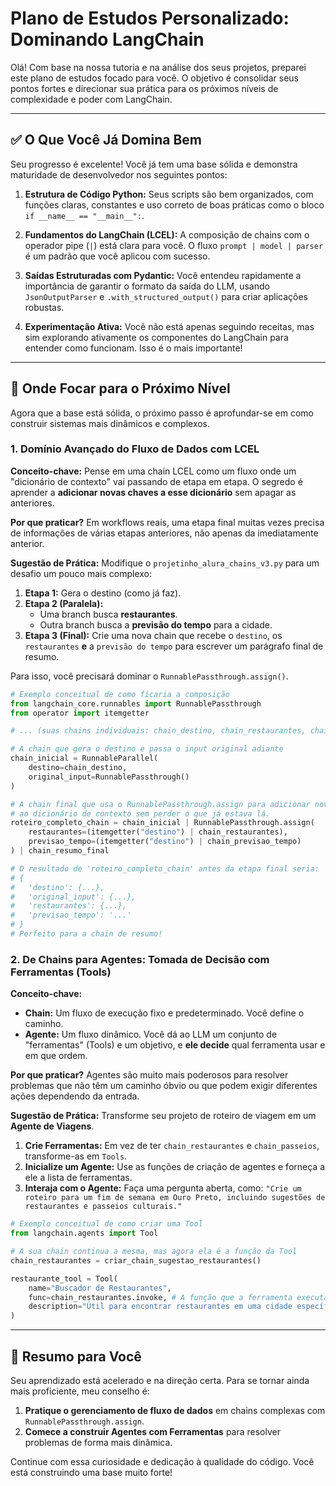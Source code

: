 # Plano de Estudos Personalizado: Dominando LangChain

Olá! Com base na nossa tutoria e na análise dos seus projetos, preparei este plano de estudos focado para você. O objetivo é consolidar seus pontos fortes e direcionar sua prática para os próximos níveis de complexidade e poder com LangChain.

---

## ✅ O Que Você Já Domina Bem

Seu progresso é excelente! Você já tem uma base sólida e demonstra maturidade de desenvolvedor nos seguintes pontos:

1.  **Estrutura de Código Python:** Seus scripts são bem organizados, com funções claras, constantes e uso correto de boas práticas como o bloco `if __name__ == "__main__":`.

2.  **Fundamentos do LangChain (LCEL):** A composição de chains com o operador pipe (`|`) está clara para você. O fluxo `prompt | model | parser` é um padrão que você aplicou com sucesso.

3.  **Saídas Estruturadas com Pydantic:** Você entendeu rapidamente a importância de garantir o formato da saída do LLM, usando `JsonOutputParser` e `.with_structured_output()` para criar aplicações robustas.

4.  **Experimentação Ativa:** Você não está apenas seguindo receitas, mas sim explorando ativamente os componentes do LangChain para entender como funcionam. Isso é o mais importante!

---

## 🚀 Onde Focar para o Próximo Nível

Agora que a base está sólida, o próximo passo é aprofundar-se em como construir sistemas mais dinâmicos e complexos.

### 1. Domínio Avançado do Fluxo de Dados com LCEL

**Conceito-chave:** Pense em uma chain LCEL como um fluxo onde um "dicionário de contexto" vai passando de etapa em etapa. O segredo é aprender a **adicionar novas chaves a esse dicionário** sem apagar as anteriores.

**Por que praticar?** Em workflows reais, uma etapa final muitas vezes precisa de informações de várias etapas anteriores, não apenas da imediatamente anterior.

**Sugestão de Prática:**
Modifique o `projetinho_alura_chains_v3.py` para um desafio um pouco mais complexo:
1.  **Etapa 1:** Gera o destino (como já faz).
2.  **Etapa 2 (Paralela):**
    *   Uma branch busca **restaurantes**.
    *   Outra branch busca a **previsão do tempo** para a cidade.
3.  **Etapa 3 (Final):** Crie uma nova chain que recebe o `destino`, os `restaurantes` **e** a `previsão do tempo` para escrever um parágrafo final de resumo.

Para isso, você precisará dominar o `RunnablePassthrough.assign()`.

```python
# Exemplo conceitual de como ficaria a composição
from langchain_core.runnables import RunnablePassthrough
from operator import itemgetter

# ... (suas chains individuais: chain_destino, chain_restaurantes, chain_previsao_tempo, chain_resumo_final)

# A chain que gera o destino e passa o input original adiante
chain_inicial = RunnableParallel(
    destino=chain_destino,
    original_input=RunnablePassthrough()
)

# A chain final que usa o RunnablePassthrough.assign para adicionar novas chaves
# ao dicionário de contexto sem perder o que já estava lá.
roteiro_completo_chain = chain_inicial | RunnablePassthrough.assign(
    restaurantes=(itemgetter("destino") | chain_restaurantes),
    previsao_tempo=(itemgetter("destino") | chain_previsao_tempo)
) | chain_resumo_final

# O resultado de 'roteiro_completo_chain' antes da etapa final seria:
# {
#   'destino': {...},
#   'original_input': {...},
#   'restaurantes': {...},
#   'previsao_tempo': '...'
# }
# Perfeito para a chain de resumo!
```

### 2. De Chains para Agentes: Tomada de Decisão com Ferramentas (Tools)

**Conceito-chave:**
*   **Chain:** Um fluxo de execução fixo e predeterminado. Você define o caminho.
*   **Agente:** Um fluxo dinâmico. Você dá ao LLM um conjunto de "ferramentas" (Tools) e um objetivo, e **ele decide** qual ferramenta usar e em que ordem.

**Por que praticar?** Agentes são muito mais poderosos para resolver problemas que não têm um caminho óbvio ou que podem exigir diferentes ações dependendo da entrada.

**Sugestão de Prática:**
Transforme seu projeto de roteiro de viagem em um **Agente de Viagens**.
1.  **Crie Ferramentas:** Em vez de ter `chain_restaurantes` e `chain_passeios`, transforme-as em `Tools`.
2.  **Inicialize um Agente:** Use as funções de criação de agentes e forneça a ele a lista de ferramentas.
3.  **Interaja com o Agente:** Faça uma pergunta aberta, como: `"Crie um roteiro para um fim de semana em Ouro Preto, incluindo sugestões de restaurantes e passeios culturais."`

```python
# Exemplo conceitual de como criar uma Tool
from langchain.agents import Tool

# A sua chain continua a mesma, mas agora ela é a função da Tool
chain_restaurantes = criar_chain_sugestao_restaurantes()

restaurante_tool = Tool(
    name="Buscador de Restaurantes",
    func=chain_restaurantes.invoke, # A função que a ferramenta executa
    description="Útil para encontrar restaurantes em uma cidade específica. A entrada deve ser um dicionário como {'cidade': 'nome da cidade'}.",
)
```

---

## 📝 Resumo para Você

Seu aprendizado está acelerado e na direção certa. Para se tornar ainda mais proficiente, meu conselho é:

1.  **Pratique o gerenciamento de fluxo de dados** em chains complexas com `RunnablePassthrough.assign`.
2.  **Comece a construir Agentes com Ferramentas** para resolver problemas de forma mais dinâmica.

Continue com essa curiosidade e dedicação à qualidade do código. Você está construindo uma base muito forte!
